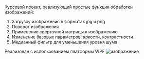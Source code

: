 Курсовой проект, реализующий простые функции обработки изображений:
1. Загрузку изображения в форматах jpg и png
2. Поворот изображения
3. Применение сверточной матрицы к изображению
4. Изменение базовых параметров: яркости, контрастности
5. Медианный фильтр для уменьшения уровня шума

Реализован с использованием платформы WPF
![изображение](https://github.com/user-attachments/assets/be7626a1-1d9e-4900-862b-db49086fac03)
